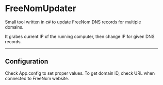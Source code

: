 # FreeNomUpdater

Small tool written in c# to update FreeNom DNS records for multiple domains.

It grabes current IP of the running computer, then change IP for given DNS records.

----------


Configuration
-------

Check App.config to set proper values.
To get domain ID, check URL when connected to FreeNom website.


